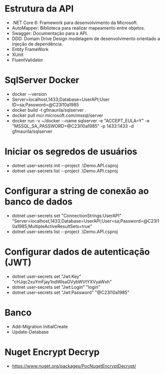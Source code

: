# Estrutura da API
- .NET Core 6: Framework para desenvolvimento da Microsoft.
- AutoMapper: Biblioteca para realizar mapeamento entre objetos.
- Swagger: Documentação para a API.
- DDD: Domain Drive Design modelagem de desenvolvimento orientado a injeção de dependência.
- Entity FrameWork
- XUnit
- FluentValidator

# SqlServer Docker
- docker --version
- Server=localhost,1433;Database=UserAPI;User ID=sa;Password=@C23l10a1985
- docker build -t gfmaurila/sqlserver .
- docker pull mcr.microsoft.com/mssql/server
- docker run -v ~/docker --name sqlserver -e "ACCEPT_EULA=Y" -e "MSSQL_SA_PASSWORD=@C23l10a1985" -p 1433:1433 -d gfmaurila/sqlserver

# Iniciar os segredos de usuários
- dotnet user-secrets init --project .\Demo.API.csproj 
- dotnet user-secrets list --project .\Demo.API.csproj

# Configurar a string de conexão ao banco de dados
- dotnet user-secrets set "ConnectionStrings:UserAPI" "Server=localhost,1433;Database=UserAPI;User=sa;Password=@C23l10a1985;MultipleActiveResultSets=true"
- dotnet user-secrets list --project .\Demo.API.csproj

# Configurar dados de autenticação (JWT)
- dotnet user-secrets set "Jwt:Key" "cHJqc2xuYmFjay1ndWlsaGVybWVtYXVyaWxh"
- dotnet user-secrets set "Jwt:Login" "login"
- dotnet user-secrets set "Jwt:Password" "@C23l10a1985"

# Banco
- Add-Migration InitialCreate
- Update-Database

# Nuget Encrypt Decryp
- https://www.nuget.org/packages/PocNugetEncryptDecrypt/

